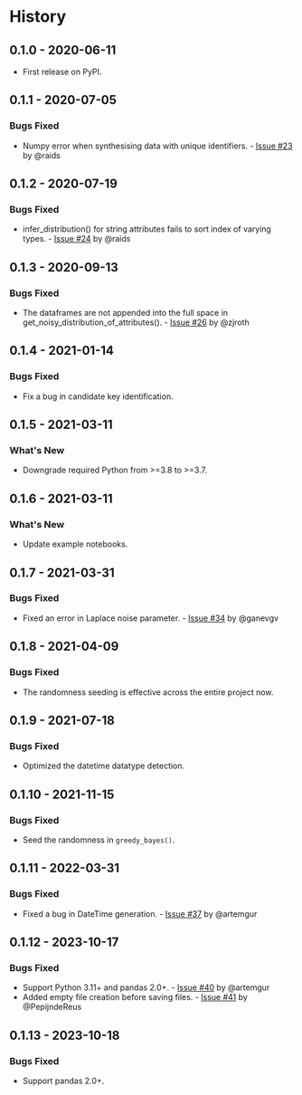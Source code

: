 # History

## 0.1.0 - 2020-06-11

* First release on PyPI.

## 0.1.1 - 2020-07-05

### Bugs Fixed

* Numpy error when synthesising data with unique identifiers. - [Issue #23](https://github.com/DataResponsibly/DataSynthesizer/issues/23) by @raids

## 0.1.2 - 2020-07-19

### Bugs Fixed

* infer_distribution() for string attributes fails to sort index of varying types. - [Issue #24](https://github.com/DataResponsibly/DataSynthesizer/issues/24) by @raids

## 0.1.3 - 2020-09-13

### Bugs Fixed

* The dataframes are not appended into the full space in get_noisy_distribution_of_attributes(). - [Issue #26](https://github.com/DataResponsibly/DataSynthesizer/issues/26) by @zjroth

## 0.1.4 - 2021-01-14

### Bugs Fixed

* Fix a bug in candidate key identification.

## 0.1.5 - 2021-03-11

### What's New

* Downgrade required Python from >=3.8 to >=3.7.

## 0.1.6 - 2021-03-11

### What's New

* Update example notebooks.

## 0.1.7 - 2021-03-31

### Bugs Fixed

* Fixed an error in Laplace noise parameter. - [Issue #34](https://github.com/DataResponsibly/DataSynthesizer/issues/34) by @ganevgv

## 0.1.8 - 2021-04-09

### Bugs Fixed

* The randomness seeding is effective across the entire project now.

## 0.1.9 - 2021-07-18

### Bugs Fixed

* Optimized the datetime datatype detection.

## 0.1.10 - 2021-11-15

### Bugs Fixed

* Seed the randomness in `greedy_bayes()`.

## 0.1.11 - 2022-03-31

### Bugs Fixed

* Fixed a bug in DateTime generation. - [Issue #37](https://github.com/DataResponsibly/DataSynthesizer/issues/37) by @artemgur

## 0.1.12 - 2023-10-17

### Bugs Fixed

* Support Python 3.11+ and pandas 2.0+. - [Issue #40](https://github.com/DataResponsibly/DataSynthesizer/issues/41) by @artemgur
* Added empty file creation before saving files. - [Issue #41](https://github.com/DataResponsibly/DataSynthesizer/issues/41) by @PepijndeReus

## 0.1.13 - 2023-10-18

### Bugs Fixed

* Support pandas 2.0+.